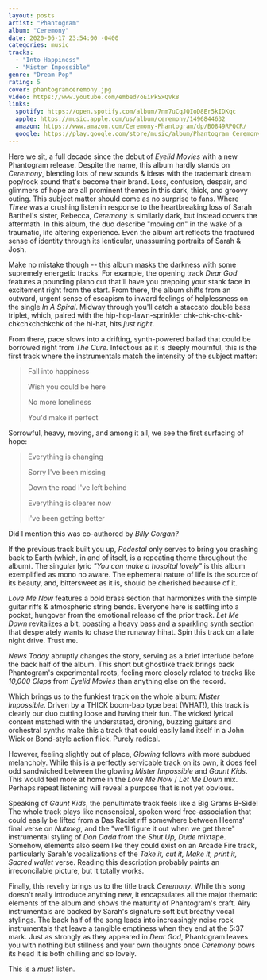 ```yaml
---
layout: posts
artist: "Phantogram"
album: "Ceremony"
date: 2020-06-17 23:54:00 -0400
categories: music
tracks:
  - "Into Happiness"
  - "Mister Impossible"
genre: "Dream Pop"
rating: 5
cover: phantogramceremony.jpg
video: https://www.youtube.com/embed/oEiPkSxQVk8
links:
  spotify: https://open.spotify.com/album/7nm7uCqJQIoD8Er5kIDKqc
  apple: https://music.apple.com/us/album/ceremony/1496844632
  amazon: https://www.amazon.com/Ceremony-Phantogram/dp/B0849RPQCR/
  google: https://play.google.com/store/music/album/Phantogram_Ceremony?id=Bdptxxox33piqcffk5ugcaajii4
---
```


Here we sit, a full decade since the debut of *Eyelid Movies* with a new Phantogram release.
Despite the name, this album hardly stands on *Ceremony*, blending lots of new sounds & ideas with the trademark
dream pop/rock sound that's become their brand.  Loss, confusion, despair, and glimmers of hope are all prominent themes in this dark, thick, and
groovy outing.  This subject matter should come as no surprise to fans.  Where *Three* was a crushing listen in response to the heartbreaking loss of Sarah Barthel's sister, Rebecca, *Ceremony* is similarly dark, but instead covers the aftermath.  In this album, the duo describe "moving on" in the wake of a traumatic, life altering experience.  Even the album art reflects the fractured sense of identity through its lenticular, unassuming portraits of Sarah & Josh.

Make no mistake though -- this album masks the darkness with some supremely energetic tracks.  For example, the opening track *Dear God* features
a pounding piano cut that'll have you prepping your stank face in excitement right from the start.  From there, the album shifts from an outward, urgent sense of escapism to inward feelings of helplessness on the single *In A Spiral*.  Midway through you'll catch a staccato double bass triplet, which, paired with the hip-hop-lawn-sprinkler chk-chk-chk-chk-chkchkchchkchk of the hi-hat, hits *just right*.

From there, pace slows into a drifting, synth-powered ballad that could be borrowed right from *The Cure*.  Infectious as it is deeply mournful, this is the first track where the instrumentals match the intensity of the subject matter:

> Fall into happiness
>
> Wish you could be here
>
> No more loneliness
>
> You'd make it perfect

Sorrowful, heavy, moving, and among it all, we see the first surfacing of hope:

> Everything is changing
>
> Sorry I've been missing
>
> Down the road I've left behind
>
> Everything is clearer now
>
> I've been getting better

 Did I mention this was co-authored by *Billy Corgan?*

If the previous track built you up, *Pedestal* only serves to bring you crashing back to Earth (which, in and of itself, is a repeating theme throughout the album).  The singular lyric *"You can make a hospital lovely"* is this album exemplified as mono no aware.  The ephemeral nature of life is the source of its beauty, and, bittersweet as it is, should be cherished because of it.

*Love Me Now* features a bold brass section that harmonizes with the simple guitar riffs & atmospheric string bends.  Everyone here is settling into a pocket, hungover from the emotional release of the prior track.  *Let Me Down* revitalizes a bit, boasting a heavy bass and a sparkling synth section that desperately wants to chase the runaway hihat.  Spin this track on a late night drive.  Trust me.

*News Today* abruptly changes the story, serving as a brief interlude before the back half of the album.  This short but ghostlike track brings back Phantogram's experimental roots, feeling more closely related to tracks like *10,000 Claps* from *Eyelid Movies* than anything else on the record.

Which brings us to the funkiest track on the whole album: *Mister Impossible*.  Driven by a THICK boom-bap type beat (WHAT!), this track is clearly our duo cutting loose and having their fun.  The wicked lyrical content matched with the understated, droning, buzzing guitars and orchestral synths make this a track that could easily land itself in a John Wick or Bond-style action flick.  Purely radical.

However, feeling slightly out of place, *Glowing* follows with more subdued melancholy.  While this is a perfectly servicable track on its own, it does feel odd sandwiched between the glowing *Mister Impossible* and *Gaunt Kids*.  This would feel more at home in the *Love Me Now* / *Let Me Down* mix.  Perhaps repeat listening will reveal a purpose that is not yet obvious.

Speaking of *Gaunt Kids*, the penultimate track feels like a Big Grams B-Side!  The whole track plays like nonsensical, spoken word free-association that could easily be lifted from a Das Racist riff somewhere between Heems' final verse on *Nutmeg*, and the "we'll figure it out when we get there" instrumental styling of *Don Dada* from the *Shut Up, Dude* mixtape.  Somehow, elements also seem like they could exist on an Arcade Fire track, particularly Sarah's vocalizations of the *Take it, cut it, Make it, print it, Sacred wallet* verse.  Reading this description probably paints an irreconcilable picture, but it totally works.

Finally, this revelry brings us to the title track *Ceremony*.  While this song doesn't really introduce anything new, it encapsulates all the major thematic elements of the album and shows the maturity of Phantogram's craft.  Airy instrumentals are backed by Sarah's signature soft but breathy vocal stylings.  The back half of the song leads into increasingly noise rock instrumentals that leave a tangible emptiness when they end at the 5:37 mark.  Just as strongly as they appeared in *Dear God*, Phantogram leaves you with nothing but stillness and your own thoughts once *Ceremony* bows its head  It is both chilling and so lovely.

This is a _must_ listen.
